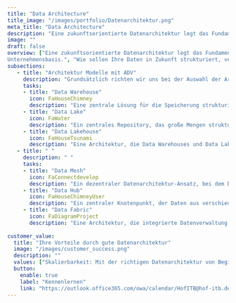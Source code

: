 ```yaml
---
title: "Data Architecture"
title_image: "/images/portfolio/Datenarchitektur.png"
meta_title: "Data Architecture"
description: "Eine zukunftsorientierte Datenarchitektur legt das Fundament für eine robuste und skalierbare Datenlandschaft, die es Ihnen ermöglicht, den vollen Wert Ihrer Daten zu erschließen und neue Geschäftsmöglichkeiten zu identifizieren."
image: ""
draft: false
overview: ["Eine zukunftsorientierte Datenarchitektur legt das Fundament für eine robuste und skalierbare Datenlandschaft, die es Ihnen ermöglicht, den vollen Wert Ihrer Daten zu erschließen und neue Geschäftsmöglichkeiten zu identifizieren.", "Auf dem Weg zu einer datengetriebenen Organisation müssen bestehende Systemlandschaften überarbeitet, IT-Infrastrukturen modernisiert und die richtigen Technologien integriert werden – ein tiefgreifender Wandel der technischen
Unternehmensbasis.", "Wie sollen Ihre Daten in Zukunft strukturiert, verarbeitet und gespeichert werden? Welche architektonischen Prinzipien sind erforderlich, um fortschrittliche Technologien wie Künstliche Intelligenz effizient zu nutzen? Wer ist verantwortlich für die Pflege und Verwaltung Ihrer Dateninfrastruktur? Eine durchdachte Datenarchitektur liefert die Antworten auf diese essenziellen Fragen."]
subsections: 
   - title: "Architektur Modelle mit ADV"
     description: "Grundsätzlich richten wir uns bei der Auswahl der Architektur an Ihr Unternehmens- architektur-Framework (z.B. TOGAF). Ausgehend davon analysieren wir, welche Datenarchitektur & -infrastruktur für Sie am sinnvollsten geeignet ist:"
     tasks: 
     - title: "Data Warehouse​"
       icon: FaHouseChimney
       description: "Eine zentrale Lösung für die Speicherung strukturierter Daten, optimiert für schnelle Abfragen und Analysen. Sie aggregiert, bereinigt und transformiert Daten, um konsistente Analysen zu ermöglichen. Vorteile: schnelle, fundierte Entscheidungen, verbesserte Datenqualität und Unterstützung von historischen Analysen und Reporting." 
     - title: "Data Lake​"
       icon: FaWater
       description: "Ein zentrales Repository, das große Mengen strukturierter und unstrukturierter Daten im Rohformat speichert. Data Lakes bieten Flexibilität bei der Datenspeicherung in jeder Form und Größe. Sie unterstützen Analysen und  maschinelles Lernen. Vorteile: Speicherung von Daten im ursprünglichen Format, fördert fortschrittliche Analyseanwendungen, keine Vorstrukturierung erforderlich."  
     - title: "Data Lakehouse"
       icon: FaHouseTsunami
       description: "Eine Architektur, die Data Warehouses und Data Lakes kombiniert, um strukturierte und unstrukturierte Daten effizient zu speichern und zu analysieren. Data Lakehouses bieten eine einheitliche Plattform, die Flexibilität und Leistung vereint. Vorteile: reduziert Kosten und Komplexität, ermöglicht nahtlose Datenanalysen und unterstützt Echtzeit- und Batch-Verarbeitung."  
   - title: " ​"
     description: " "
     tasks: 
     - title: "Data Mesh"
       icon: FaConnectdevelop
       description: "Ein dezentraler Datenarchitektur-Ansatz, bei dem Datenverantwortung auf verschiedene Domänen verteilt wird. Data Mesh ist eine organisatorisch / kulturelle Architekturart, keine rein technologisch Getriebene. Dies fördert Autonomie, verbessert Datenverfügbarkeit und Skalierbarkeit. Vorteile: erhöhte Agilität, bessere Datenqualität durch Domänenexpertise und erleichterte Zusammenarbeit.​"
     - title: "Data Hub"
       icon: FaHouseChimneyUser
       description: "Ein zentraler Knotenpunkt, der Daten aus verschiedenen Quellen zusammenführt, um Integration und Verwaltung zu erleichtern. Data Hubs bieten zentralen Zugriff und Mechanismen zur Datenverwaltung und - verteilung. Vorteile: einfacher Datenzugriff, geförderte Zusammenarbeit, reduzierte Redundanzen und konsistente Integration über verschiedene Systeme." 
     - title: "Data Fabric"
       icon: FaDiagramProject
       description: "Eine Architektur, die integrierte Datenverwaltung über verschiedene Plattformen ermöglicht. Data Fabrics bieten nahtlose Integration durch Virtualisierung und einen einheitlichen Zugriffspunkt. Vorteile: nahtlose Datenverfügbarkeit, reduzierte Komplexität, schnellere Entscheidungen durch konsistente Zugriffe und einheitliche Verwaltung." 
     
customer_value:
  title: "Ihre Vorteile durch gute Datenarchitektur"
  image: "/images/customer_success.png"
  description: ""
  values: ["Skalierbarkeit: Mit der richtigen Datenarchitektur von Beginn an, können Sie auf dem Weg der Implementierung Ihrer Strategie beruhigt in passende Strukturen wachsen, ohne stetige Migrationsprojekte.", "Kostenoptimiertes Datamanagement: Wir achten bei der Architekturkonstruktion stets auf Ihren Business Case - heute, wie auch in 5 Jahren - sodass Sie jederzeit optimierte Kosten bei voller Operabilität genießen", "Struktur und Einheitlichkeit: Mit der richtigen Architektur vermeiden Sie Kosten, welche durch Inkonsistenz und uneinheitlicher Datennutzung im Business entstehen können. Jeder arbeitet auf gleicher Basis.", "Innovationskraft: Für diverse innovative Use Cases, wie KI und Advanced Analytics Modelle, benötigt man unterschiedliche Architekturen für die Durchführbarkeit. Wir bereiten Sie auf alle Innovationen mit der richtigen Architekturwahl vor."]  
  button:
    enable: true
    label: "Kennenlernen"
    link: "https://outlook.office365.com/owa/calendar/HofITB@hof-itb.de/bookings/"  
---
```

